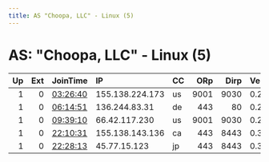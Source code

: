 ```yaml
---
title: AS "Choopa, LLC" - Linux (5)
---
```


# AS: "Choopa, LLC" - Linux (5)

|   Up |   Ext | JoinTime                                                                                            | IP              | CC   |   ORp |   Dirp | Version   | Contact   | Nickname    |   eFamMembers |
|-----:|------:|:----------------------------------------------------------------------------------------------------|:----------------|:-----|------:|-------:|:----------|:----------|:------------|--------------:|
|    1 |     0 | [03:26:40](https://metrics.torproject.org/rs.html#details/2B7778F0510CF7BD9B43465AD72D4D032AE996FA) | 155.138.224.173 | us   |  9001 |   9030 | 0.2.9.13  | None      | pwn         |             1 |
|    1 |     0 | [06:14:51](https://metrics.torproject.org/rs.html#details/6115AD3AC734DC1614908D1AC18496F78ECA34DF) | 136.244.83.31   | de   |   443 |     80 | 0.2.9.11  | None      | Iceblizzaga |             1 |
|    1 |     0 | [09:39:10](https://metrics.torproject.org/rs.html#details/ED389089E8F3710463E0A4A0A7054ADA5D416226) | 66.42.117.230   | us   |  9001 |   9030 | 0.2.9.11  | None      | uglichurina |             1 |
|    1 |     0 | [22:10:31](https://metrics.torproject.org/rs.html#details/D7E0E1A893C25760601AA47EB777E4076326C373) | 155.138.143.136 | ca   |   443 |   8443 | 0.3.5.8   | None      | Unnamed     |             1 |
|    1 |     0 | [22:28:13](https://metrics.torproject.org/rs.html#details/273CF9A4C93CA040CCF572C8C63D2A3DE281B6B2) | 45.77.15.123    | jp   |   443 |   8443 | 0.3.5.8   | None      | Unnamed     |             1 |
